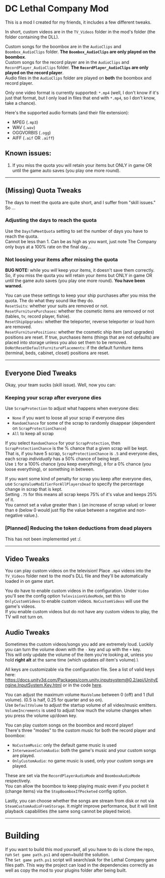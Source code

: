# DC Lethal Company Mod
This is a mod I created for my friends, it includes a few different tweaks.


In short, custom videos are in the `TV_Videos` folder in the mod's folder (the folder containing the DLL).

Custom songs for the boombox are in the `AudioClips` and `Boombox_AudioClips` folder. **The `Boombox_AudioClips` are only played on the boombox**.\
Custom songs for the record player are in the `AudioClips` and `RecordPlayer_AudioClips` folder. **The `RecordPlayer_AudioClips` are only played on the record player**.\
Audio files in the `AudioClips` folder are played on **both** the boombox and record player.

Only one video format is currently supported: `*.mp4` (well, I don't know if it's just that format, but I only load in files that end with `*.mp4`, so I don't know, take a chance).

Here's the supported audio formats (and their file extension):
- MPEG (`.mp3`)
- WAV (`.wav`)
- OGGVORBIS (`.ogg`)
- AIFF (`.aif` OR `.aiff`)


## Known issues:
1) If you miss the quota you will retain your items but ONLY in game OR until the game auto saves (you play one more round).


---



## (Missing) Quota Tweaks
The days to meet the quota are quite short, and I suffer from "skill issues." So ...

### Adjusting the days to reach the quota
Use the `DaysToMeetQuota` setting to set the number of days you have to reach the quota.\
Cannot be less than 1. Can be as high as you want, just note The Company only buys at a 100% rate on the final day...

### Not loosing your items after missing the quota
**BUG NOTE:** while you _will_ keep your items, it doesn't save them correctly. So, if you miss the quota you will retain your items but ONLY in game OR until the game auto saves (you play one more round). **You have been warned.**

You can use these settings to keep your ship purchases after you miss the quota. The do what they sound like they do.\
`ResetSuits`: whether your suits are removed or not.\
`ResetFurniturePurchases`: whether the cosmetic items are removed or not (tables, tv, record player, fishie).\
`ResetShipUpgrades`: whether the teleporter, reverse teleporter or loud horn are removed.\
`ResetFurniturePositions`: whether the cosmetic ship item (and upgrades) positions are reset. If true, purchases items (things that are not defaults) are placed into storage unless you also set them to be removed.\
`DoNotResetDefaultFurniturePlacements`: if the default furniture items (terminal, beds, cabinet, closet) positions are reset.


---

## Everyone Died Tweaks
Okay, your team sucks (skill issue). Well, now you can:

### Keeping your scrap after everyone dies
Use `ScrapProtection` to adjust what happens when everyone dies:
- `None` if you want to loose all your scrap if everyone dies
- `RandomChance` for some of the scrap to randomly disappear (dependent on `ScrapProtectionChance`)
- `All` to keep all scrap


If you select `RandomChance` for your `ScrapProtection`, then `ScrapProtectionChance` is the % chance that a given scrap will be kept.\
That is, if you have 5 scrap, `ScrapProtectionChance` is `.5` and everyone dies, each scrap _individually_ has a 50% chance of being kept.\
Use `1` for a 100% chance (you keep everything), `0` for a 0% chance (you loose everything), or something in between.

If you want some kind of penalty for scrap you keep after everyone dies, use `ScrapValueModifierForAllPlayersDead` to specify the percentage change in scrap that is kept.\
Setting `.75` for this means all scrap keeps 75% of it's value and keeps 25% of it.\
You cannot set a value greater than `1` (an increase of scrap value) or lower than `0` (below 0 would just flip the value between a negative and non-negative value.).



### \[Planned\] Reducing the token deductions from dead players
This has not been implemented yet :/.


---


## Video Tweaks
You can play custom videos on the television! Place `.mp4` videos into the `TV_Videos` folder next to the mod's DLL file and they'll be automatically loaded in on game start.

You do have to enable custom videos in the configuration. Under `Video` you'll see the config option `TelevisionVideoMode`, set this to `OnlyCustomVideos` to enable custom videos. `NoCustomVideos` will use the game's videos.\
If you enable custom videos but do not have any custom videos to play, the TV will not turn on.


## Audio Tweaks
Sometimes the custom videos/songs you add are extremely loud. Luckily you can turn the volume down with the `-` key and up with the `+` key.\
This will only update the volume of the item you're looking at, unless you hold **right alt** at the same time (which updates _all_ item's volume).\

All keys are customizable via the configuration file. See a list of valid keys here: https://docs.unity3d.com/Packages/com.unity.inputsystem@0.2/api/UnityEngine.InputSystem.Key.html or in the code [here](DCMod/KeyToString.cs).

You can adjust the maximum volume `MaxVolume` between 0 (off) and 1 (full volume). (0.5 is half, 0.25 for quarter and so on).\
Use `DefaultVolume` to adjust the startup volume of all video/music emitters.\
`VolumeIncrements` is used to adjust how much the volume changes when you press the volume up/down key.


You can play custom songs on the boombox and record player!\
There's three "modes" to the custom music for both the record player and boombox:
- `NoCustomMusic`: only the default game music is used
- `InterweaveCustomAudio`: both the game's music and your custom songs are played.
- `OnlyCustomAudio`: no game music is used, only your custom songs are played.

These are set via the `RecordPlayerAudioMode` and `BoomboxAudioMode` respectively.\
You can allow the boombox to keep playing music even if you pocket it (change items) via the `StopBoomboxIfPocketed` config option.

Lastly, you can choose whether the songs are stream from disk or not via `SteamCustomAudioFromStorage`. It _might_ improve performance, but it will limit playback capabilities (the same song cannot be played twice).


---


# Building
If you want to build this mod yourself, all you have to do is clone the repo, run `Set game path.ps1` and open+build the solution.\
The `Set game path.ps1` script will search/ask for the Lethal Company game files path. This way the project can load in the dependencies correctly as well as copy the mod to your plugins folder after being built.